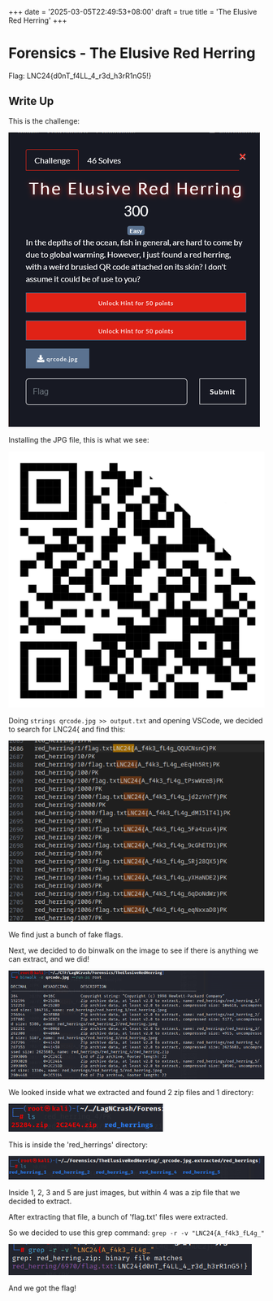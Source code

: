 +++
date = '2025-03-05T22:49:53+08:00'
draft = true
title = 'The Elusive Red Herring'
+++

# Forensics - The Elusive Red Herring
Flag: LNC24{d0nT_f4LL_4_r3d_h3rR1nG5!}

## Write Up
This is the challenge:

![](./Images/image1.png)

Installing the JPG file, this is what we see:

![](./Images/image2.png)

Doing `strings qrcode.jpg >> output.txt` and opening VSCode, we decided to search for LNC24{ and find this:

![](./Images/image3.png)

We find just a bunch of fake flags.

Next, we decided to do binwalk on the image to see if there is anything we can extract, and we did!

![](./Images/image4.png)

We looked inside what we extracted and found 2 zip files and 1 directory:

![](./Images/image5.png)

This is inside the 'red_herrings' directory:

![](./Images/image6.png)

Inside 1, 2, 3 and 5 are just images, but within 4 was a zip file that we decided to extract.

After extracting that file, a bunch of 'flag.txt' files were extracted.

So we decided to use this grep command: `grep -r -v "LNC24{A_f4k3_fL4g_"`

![](./Images/image7.png)

And we got the flag!